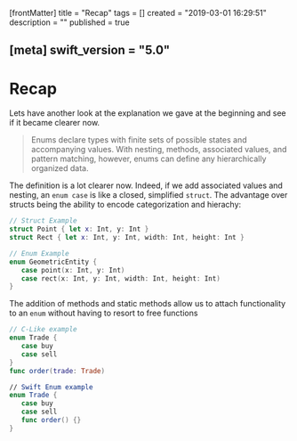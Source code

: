 [frontMatter]
title = "Recap"
tags = []
created = "2019-03-01 16:29:51"
description = ""
published = true

[meta]
swift_version = "5.0"
---

# Recap

Lets have another look at the explanation we gave at the beginning and see if it became clearer
now.

> Enums declare types with finite sets of possible states and
> accompanying values. With nesting, methods, associated values, and
> pattern matching, however, enums can define any hierarchically
> organized data.

The definition is a lot clearer now. Indeed, if we add associated values
and nesting, an `enum case` is like a closed, simplified `struct`. The
advantage over structs being the ability to encode categorization and
hierachy:

``` Swift
// Struct Example
struct Point { let x: Int, y: Int }
struct Rect { let x: Int, y: Int, width: Int, height: Int }

// Enum Example
enum GeometricEntity {
   case point(x: Int, y: Int)
   case rect(x: Int, y: Int, width: Int, height: Int)
}
```

The addition of methods and static methods allow us to attach
functionality to an `enum` without having to resort to free functions

``` Swift
// C-Like example
enum Trade {
   case buy
   case sell
}
func order(trade: Trade)

// Swift Enum example
enum Trade {
   case buy
   case sell
   func order() {}
}
```
